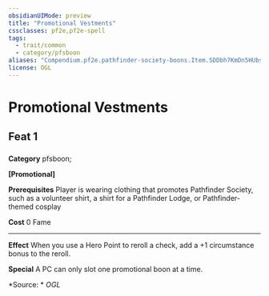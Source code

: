 ```yaml
---
obsidianUIMode: preview
title: "Promotional Vestments"
cssclasses: pf2e,pf2e-spell
tags:
  - trait/common
  - category/pfsboon
aliases: "Compendium.pf2e.pathfinder-society-boons.Item.SDDbh7KmDn5HUbst"
license: OGL
---
```

# Promotional Vestments
## Feat 1
### 

**Category** pfsboon; 




**\[Promotional\]**

**Prerequisites** Player is wearing clothing that promotes Pathfinder Society, such as a volunteer shirt, a shirt for a Pathfinder Lodge, or Pathfinder-themed cosplay

**Cost** 0 Fame

* * *

**Effect** When you use a Hero Point to reroll a check, add a +1 circumstance bonus to the reroll.

**Special** A PC can only slot one promotional boon at a time.

*Source: *
*OGL*